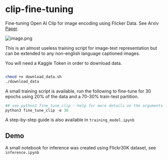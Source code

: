 # clip-fine-tuning
Fine-tuning Open AI Clip for image encoding using Flicker Data. See Arxiv [Paper](https://arxiv.org/abs/2103.00020).

![image.png](https://miro.medium.com/max/786/1*tg7akErlMSyCLQxrMtQIYw.png)


This is an almost useless training script for image-text representation but can be extended to any non-english language captioned images.


You will need a Kaggle Token in order to download data.


```bash

chmod +x download_data.sh
./download_data

```

A small training script is available, run the following to fine-tune for 30 epochs using 20% of the data and a 70-30% train-test partition.


```python
## see python3 fine_tune_clip --help for more details on the arguments
python3 fine_tune_clip -e 30 
```


A step-by-step guide is also available in `training_model.ipynb`


## Demo

A small notebook for inference was created using Flickr30K dataset, see `inference.ipynb`

